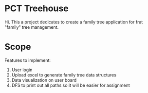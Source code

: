 # PCT Treehouse

Hi. This a project dedicates to create a family tree application for frat "family" tree management. 


# Scope

Features to implement:
1. User login
2. Upload excel to generate family tree data structures
3. Data visualization on user board
4. DFS to print out all paths so it will be easier for assignment


